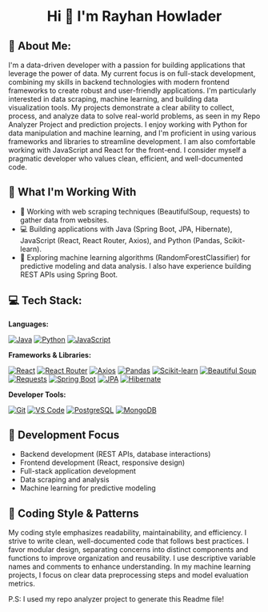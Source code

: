 # <h1 align="center">Hi 👋 I'm Rayhan Howlader</h1>

## 💫 About Me:

I'm a data-driven developer with a passion for building applications that leverage the power of data. My current focus is on full-stack development, combining my skills in backend technologies with modern frontend frameworks to create robust and user-friendly applications.  I'm particularly interested in data scraping, machine learning, and building data visualization tools. My projects demonstrate a clear ability to collect, process, and analyze data to solve real-world problems, as seen in my Repo Analyzer Project and prediction projects. I enjoy working with Python for data manipulation and machine learning, and I'm proficient in using various frameworks and libraries to streamline development.  I am also comfortable working with JavaScript and React for the front-end. I consider myself a pragmatic developer who values clean, efficient, and well-documented code.

## 🚀 What I'm Working With

- 🤖 Working with web scraping techniques (BeautifulSoup, requests) to gather data from websites.
- 💻 Building applications with Java (Spring Boot, JPA, Hibernate), JavaScript (React, React Router, Axios), and Python (Pandas, Scikit-learn).
- 🔧 Exploring machine learning algorithms (RandomForestClassifier) for predictive modeling and data analysis.  I also have experience building REST APIs using Spring Boot.

## 💻 Tech Stack:

**Languages:**

[![Java](https://img.shields.io/badge/java-%23ED8B00?style=for-the-badge&logo=java&logoColor=white)](https://www.java.com/)
[![Python](https://img.shields.io/badge/python-3776AB?style=for-the-badge&logo=python&logoColor=white)](https://www.python.org/)
[![JavaScript](https://img.shields.io/badge/javascript-%23323330?style=for-the-badge&logo=javascript&logoColor=white)](https://www.javascript.com/)


**Frameworks & Libraries:**

[![React](https://img.shields.io/badge/react-%2320232a.svg?style=for-the-badge&logo=react&logoColor=61DAFB)](https://reactjs.org/)
[![React Router](https://img.shields.io/badge/React_Router-CA4245?style=for-the-badge&logo=react-router&logoColor=white)](https://reactrouter.com/en/main)
[![Axios](https://img.shields.io/badge/axios-%2300adee?style=for-the-badge&logo=axios&logoColor=white)](https://axios-http.com/docs/intro)
[![Pandas](https://img.shields.io/badge/pandas-%23150458?style=for-the-badge&logo=pandas&logoColor=white)](https://pandas.pydata.org/)
[![Scikit-learn](https://img.shields.io/badge/scikit--learn-%23F7931E.svg?style=for-the-badge&logo=scikit-learn&logoColor=white)](https://scikit-learn.org/stable/)
[![Beautiful Soup](https://img.shields.io/badge/BeautifulSoup4-4F46E5?style=for-the-badge&logo=beautifulsoup&logoColor=white)](https://www.crummy.com/software/BeautifulSoup/bs4/doc/)
[![Requests](https://img.shields.io/badge/requests-00ADEB?style=for-the-badge&logo=requests&logoColor=white)](https://requests.readthedocs.io/en/latest/)
[![Spring Boot](https://img.shields.io/badge/spring--boot-6DB33F?style=for-the-badge&logo=spring-boot&logoColor=white)](https://spring.io/projects/spring-boot)
[![JPA](https://img.shields.io/badge/JPA-007bff?style=for-the-badge&logo=java&logoColor=white)](https://docs.oracle.com/javaee/7/api/javax/persistence/package-summary.html)
[![Hibernate](https://img.shields.io/badge/hibernate-%230057b7?style=for-the-badge&logo=hibernate&logoColor=white)](https://hibernate.org/)


**Developer Tools:**

[![Git](https://img.shields.io/badge/git-%23F05032.svg?style=for-the-badge&logo=git&logoColor=white)](https://git-scm.com/)
[![VS Code](https://img.shields.io/badge/Visual_Studio_Code-0078d7.svg?style=for-the-badge&logo=visual-studio-code&logoColor=white)](https://code.visualstudio.com/)
[![PostgreSQL](https://img.shields.io/badge/PostgreSQL-316192?style=for-the-badge&logo=postgresql&logoColor=white)](https://www.postgresql.org/)
[![MongoDB](https://img.shields.io/badge/MongoDB-47A248?style=for-the-badge&logo=mongodb&logoColor=white)](https://www.mongodb.com/)



## 🎯 Development Focus

- Backend development (REST APIs, database interactions)
- Frontend development (React, responsive design)
- Full-stack application development
- Data scraping and analysis
- Machine learning for predictive modeling


## 🌟 Coding Style & Patterns

My coding style emphasizes readability, maintainability, and efficiency. I strive to write clean, well-documented code that follows best practices. I favor modular design, separating concerns into distinct components and functions to improve organization and reusability.  I use descriptive variable names and comments to enhance understanding.  In my machine learning projects, I focus on clear data preprocessing steps and model evaluation metrics.


P.S: I used my repo analyzer project to generate this Readme file!
